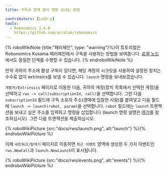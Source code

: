 ```yaml
---
title: 구독과 함께 발사 명령 보내는 방법

contributors: [LoSk-p]
tools:
  - Robonomics 2.4.0
    https://github.com/airalab/robonomics
---
```


{% roboWikiNote {title:"패러체인", type: "warning"}%}이 튜토리얼은 Robonomics Kusama 패러체인에서 구독을 사용하는 방법을 보여줍니다. [로컬 노드](/docs/run-dev-node)에서도 동일한 단계를 수행할 수 있습니다. {% endroboWikiNote %}


만약 귀하의 주소에 활성 구독이 있다면, 해당 계정의 시크릿을 사용하여 설정된 장치는 수수료 없이 extrinsics를 보낼 수 있습니다.
`launch` 명령을 보내보겠습니다.

`개발자/Extrinsics` 페이지로 이동한 다음, 귀하의 계정(장치 목록에서 선택한 계정)을 선택하고 `rws -> call(subscriptionId, call)`을 선택합니다.
그런 다음 `subscriptionId` 필드에 구독 소유자 주소(경매에 입찰한 사람)를 붙여넣고 다음 필드에
`launch -> launch(robot, param)`을 선택합니다. `robot` 필드에는 `launch` 트랜잭션을 보내고 싶은 주소를 입력하고 명령을 삽입합니다 (launch 명령 설명은 [여기](/docs/launch)를 참조하십시오). 그런 다음 트랜잭션을 제출하십시오:

{% roboWikiPicture {src:"docs/rws/launch.png", alt:"launch"} %}{% endroboWikiPicture %}


이제 `네트워크/탐색기` 페이지로 이동하면 `최근 이벤트` 영역에 생성한 두 가지 이벤트인 `rws.NewCall`과 `launch.NewLaunch`이 표시됩니다.

{% roboWikiPicture {src:"docs/rws/events.png", alt:"events"} %}{% endroboWikiPicture %}